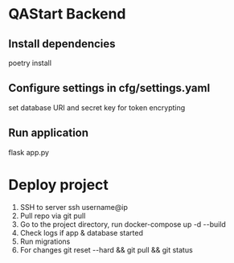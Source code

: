 # QAStart Backend

## Install dependencies

poetry install

## Configure settings in cfg/settings.yaml

set database URI and secret key for token encrypting

## Run application

flask app.py

# Deploy project
1. SSH to server ssh username@ip
2. Pull repo via git pull
3. Go to the project directory, run docker-compose up -d --build
4. Check logs if app & database started
5. Run migrations
6. For changes git reset --hard && git pull && git status
